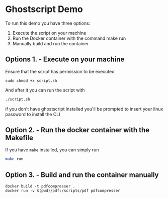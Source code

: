 # Ghostscript Demo

To run this demo you have three options:

1. Execute the script on your machine
2. Run the Docker container with the command make run
3. Manually build and run the container

## Options 1. - Execute on your machine

Ensure that the script has permission to be executed

```
sudo chmod +x script.sh
```

And after it you can run the script with

```sh
./script.sh
```

if you don't have ghostscript installed you'll be prompted to insert your linux password to install the CLI

## Option 2. - Run the docker container with the Makefile

If you have `make` installed, you can simply run

```sh
make run
```

## Option 3. - Build and run the container manually

```
docker build -t pdfcompresser .
docker run -v $(pwd)/pdf:/scripts/pdf pdfcompresser
```
